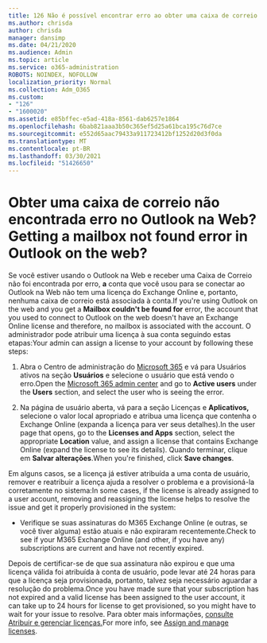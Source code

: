 ```yaml
---
title: 126 Não é possível encontrar erro ao obter uma caixa de correio no OWA?
ms.author: chrisda
author: chrisda
manager: dansimp
ms.date: 04/21/2020
ms.audience: Admin
ms.topic: article
ms.service: o365-administration
ROBOTS: NOINDEX, NOFOLLOW
localization_priority: Normal
ms.collection: Adm_O365
ms.custom:
- "126"
- "1600020"
ms.assetid: e85bffec-e5ad-418a-8561-dab6257e1864
ms.openlocfilehash: 6bab821aaa3b50c365ef5d25a61bca195c76d7ce
ms.sourcegitcommit: e552d65aac79433a911723412bf1252d20d3f0da
ms.translationtype: MT
ms.contentlocale: pt-BR
ms.lasthandoff: 03/30/2021
ms.locfileid: "51426650"
---
```

# <a name="getting-a-mailbox-not-found-error-in-outlook-on-the-web"></a><span data-ttu-id="7c950-102">Obter uma caixa de correio não encontrada erro no Outlook na Web?</span><span class="sxs-lookup"><span data-stu-id="7c950-102">Getting a mailbox not found error in Outlook on the web?</span></span>

<span data-ttu-id="7c950-103">Se você estiver usando o Outlook na Web e receber uma Caixa de Correio não foi encontrada por erro, **a** conta que você usou para se conectar ao Outlook na Web não tem uma licença do Exchange Online e, portanto, nenhuma caixa de correio está associada à conta.</span><span class="sxs-lookup"><span data-stu-id="7c950-103">If you're using Outlook on the web and you get a **Mailbox couldn't be found for** error, the account that you used to connect to Outlook on the web doesn't have an Exchange Online license and therefore, no mailbox is associated with the account.</span></span> <span data-ttu-id="7c950-104">O administrador pode atribuir uma licença à sua conta seguindo estas etapas:</span><span class="sxs-lookup"><span data-stu-id="7c950-104">Your admin can assign a license to your account by following these steps:</span></span>

1. <span data-ttu-id="7c950-105">Abra o Centro de administração do  [Microsoft 365](https://portal.office.com/adminportal/home#/homepage) e vá para Usuários ativos na seção **Usuários** e selecione o usuário que está vendo o erro.</span><span class="sxs-lookup"><span data-stu-id="7c950-105">Open the [Microsoft 365 admin center](https://portal.office.com/adminportal/home#/homepage) and go to **Active users** under the **Users** section, and select the user who is seeing the error.</span></span>

2. <span data-ttu-id="7c950-106">Na página de usuário aberta, vá para a seção  Licenças e **Aplicativos,** selecione o valor local apropriado e atribua uma licença que contenha o Exchange Online (expanda a licença para ver seus detalhes).</span><span class="sxs-lookup"><span data-stu-id="7c950-106">In the user page that opens, go to the **Licenses and Apps** section, select the appropriate **Location** value, and assign a license that contains Exchange Online (expand the license to see its details).</span></span> <span data-ttu-id="7c950-107">Quando terminar, clique em **Salvar alterações**.</span><span class="sxs-lookup"><span data-stu-id="7c950-107">When you're finished, click **Save changes**.</span></span>

<span data-ttu-id="7c950-108">Em alguns casos, se a licença já estiver atribuída a uma conta de usuário, remover e reatribuir a licença ajuda a resolver o problema e a provisioná-la corretamente no sistema:</span><span class="sxs-lookup"><span data-stu-id="7c950-108">In some cases, if the license is already assigned to a user account, removing and reassigning the license helps to resolve the issue and get it properly provisioned in the system:</span></span> 

- <span data-ttu-id="7c950-109">Verifique se suas assinaturas do M365 Exchange Online (e outras, se você tiver alguma) estão atuais e não expiraram recentemente.</span><span class="sxs-lookup"><span data-stu-id="7c950-109">Check to see if your M365 Exchange Online (and other, if you have any) subscriptions are current and have not recently expired.</span></span>

<span data-ttu-id="7c950-110">Depois de certificar-se de que sua assinatura não expirou e que uma licença válida foi atribuída à conta de usuário, pode levar até 24 horas para que a licença seja provisionada, portanto, talvez seja necessário aguardar a resolução do problema.</span><span class="sxs-lookup"><span data-stu-id="7c950-110">Once you have made sure that your subscription has not expired and a valid license has been assigned to the user account, it can take up to 24 hours for license to get provisioned, so you might have to wait for your issue to resolve.</span></span> <span data-ttu-id="7c950-111">Para obter mais informações, [consulte Atribuir e gerenciar licenças.](https://docs.microsoft.com/deployoffice/overview-licensing-activation-microsoft-365-apps#assign-and-manage-licenses)</span><span class="sxs-lookup"><span data-stu-id="7c950-111">For more info, see [Assign and manage licenses](https://docs.microsoft.com/deployoffice/overview-licensing-activation-microsoft-365-apps#assign-and-manage-licenses).</span></span>